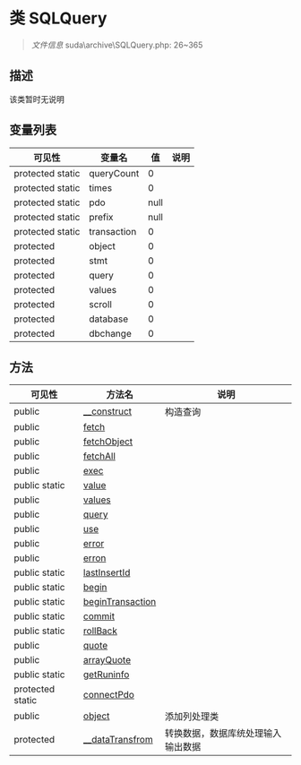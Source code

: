 #  类 SQLQuery

> *文件信息* suda\archive\SQLQuery.php: 26~365



## 描述

该类暂时无说明





## 变量列表
| 可见性 |  变量名  |  值| 说明 |
|--------|----|---|---|
| protected static  | queryCount | 0 | | 
| protected static  | times | 0 | | 
| protected static  | pdo | null | | 
| protected static  | prefix | null | | 
| protected static  | transaction | 0 | | 
| protected   | object | 0 | | 
| protected   | stmt | 0 | | 
| protected   | query | 0 | | 
| protected   | values | 0 | | 
| protected   | scroll | 0 | | 
| protected   | database | 0 | | 
| protected   | dbchange | 0 | | 



## 方法


| 可见性 | 方法名 | 说明 |
|--------|-------|------|
| public |[__construct](SQLQuery/__construct.md) | 构造查询 |
| public |[fetch](SQLQuery/fetch.md) |  |
| public |[fetchObject](SQLQuery/fetchObject.md) |  |
| public |[fetchAll](SQLQuery/fetchAll.md) |  |
| public |[exec](SQLQuery/exec.md) |  |
| public static|[value](SQLQuery/value.md) |  |
| public |[values](SQLQuery/values.md) |  |
| public |[query](SQLQuery/query.md) |  |
| public |[use](SQLQuery/use.md) |  |
| public |[error](SQLQuery/error.md) |  |
| public |[erron](SQLQuery/erron.md) |  |
| public static|[lastInsertId](SQLQuery/lastInsertId.md) |  |
| public static|[begin](SQLQuery/begin.md) |  |
| public static|[beginTransaction](SQLQuery/beginTransaction.md) |  |
| public static|[commit](SQLQuery/commit.md) |  |
| public static|[rollBack](SQLQuery/rollBack.md) |  |
| public |[quote](SQLQuery/quote.md) |  |
| public |[arrayQuote](SQLQuery/arrayQuote.md) |  |
| public static|[getRuninfo](SQLQuery/getRuninfo.md) |  |
| protected static|[connectPdo](SQLQuery/connectPdo.md) |  |
| public |[object](SQLQuery/object.md) | 添加列处理类 |
| protected |[__dataTransfrom](SQLQuery/__dataTransfrom.md) | 转换数据，数据库统处理输入输出数据 |
